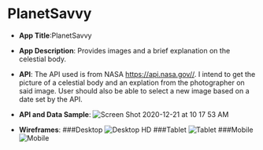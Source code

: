 # PlanetSavvy


- **App Title**:PlanetSavvy

- **App Description**: Provides images and a brief explanation on the celestial body.

- **API**: 
The API used is from NASA https://api.nasa.gov//. I intend to get the picture of a celestial body and an explation from the photographer on said image. User should also be able to select a new image based on a date set by the API. 

- **API and Data Sample**: 
![Screen Shot 2020-12-21 at 10 17 53 AM](https://user-images.githubusercontent.com/22455354/102792128-11470100-4376-11eb-98c8-9f095cf8fba8.png)
- **Wireframes**: 
###Desktop
![Desktop HD](https://user-images.githubusercontent.com/22455354/102790153-0ccd1900-4373-11eb-9bd5-ac2209ce4477.png) 
###Tablet
![Tablet](https://user-images.githubusercontent.com/22455354/102790414-659cb180-4373-11eb-8401-39e8c7fe628c.png)
###Mobile
![Mobile](https://user-images.githubusercontent.com/22455354/102790422-69303880-4373-11eb-862a-35da9a571446.png)


